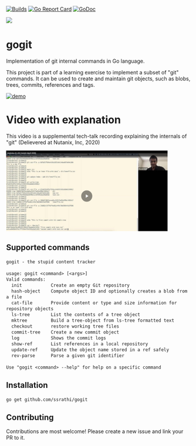 [![Builds](https://github.com/ssrathi/gogit/workflows/Build/badge.svg?branch=master)](https://github.com/ssrathi/gogit/actions?query=branch%3Amaster+workflow%3ABuild)
[![Go Report Card](https://goreportcard.com/badge/github.com/ssrathi/gogit)](https://goreportcard.com/report/github.com/ssrathi/gogit)
[![GoDoc](https://godoc.org/github.com/ssrathi/gogit?status.svg)](https://godoc.org/github.com/ssrathi/gogit)

<img src="https://raw.githubusercontent.com/ssrathi/gogit/master/assets/cover.png" width="200"/>

# gogit

Implementation of git internal commands in Go language.

This project is part of a learning exercise to implement a subset of "git"
commands. It can be used to create and maintain git objects, such as blobs,
trees, commits, references and tags.

[<img src="https://asciinema.org/a/331278.svg" alt="demo" width="400" height="240"/>](https://asciinema.org/a/331278?speed=2&autoplay=1&t=8)

# Video with explanation

This video is a supplemental tech-talk recording explaining the internals of "git" (Delievered at Nutanix, Inc, 2020)

[<img src="https://raw.githubusercontent.com/ssrathi/gogit/master/assets/tech-talk.jpg" alt="tech-talk" width="440" height="220"/>](https://players.brightcove.net/5850956868001/default_default/index.html?videoId=6304540004001)

## Supported commands
```
gogit - the stupid content tracker

usage: gogit <command> [<args>]
Valid commands:
  init           Create an empty Git repository
  hash-object    Compute object ID and optionally creates a blob from a file
  cat-file       Provide content or type and size information for repository objects
  ls-tree        List the contents of a tree object
  mktree         Build a tree-object from ls-tree formatted text
  checkout       restore working tree files
  commit-tree    Create a new commit object
  log            Shows the commit logs
  show-ref       List references in a local repository
  update-ref     Update the object name stored in a ref safely
  rev-parse      Parse a given git identifier

Use "gogit <command> --help" for help on a specific command
```

## Installation
```
go get github.com/ssrathi/gogit
```

## Contributing

Contributions are most welcome! Please create a new issue and link your PR to it.


